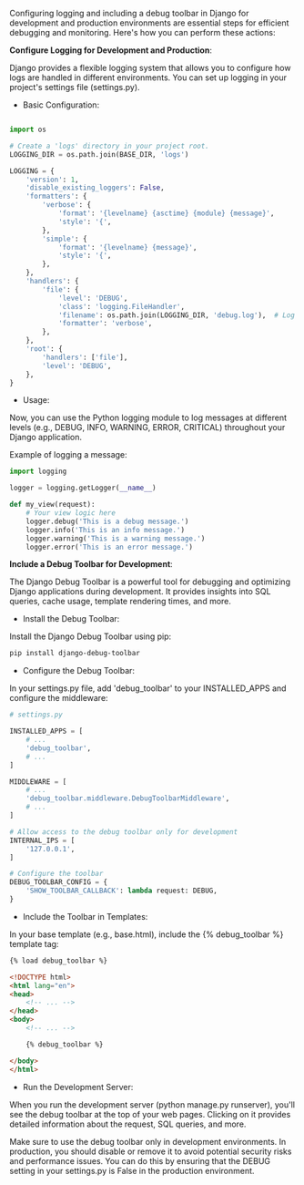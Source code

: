 Configuring logging and including a debug toolbar in Django for development 
and production environments are essential steps for efficient debugging and 
monitoring. Here's how you can perform these actions:

**Configure Logging for Development and Production**:

Django provides a flexible logging system that allows you to configure how 
logs are handled in different environments. You can set up logging in your 
project's settings file (settings.py).

- Basic Configuration:

```python

import os

# Create a 'logs' directory in your project root.
LOGGING_DIR = os.path.join(BASE_DIR, 'logs')  

LOGGING = {
    'version': 1,
    'disable_existing_loggers': False,
    'formatters': {
        'verbose': {
            'format': '{levelname} {asctime} {module} {message}',
            'style': '{',
        },
        'simple': {
            'format': '{levelname} {message}',
            'style': '{',
        },
    },
    'handlers': {
        'file': {
            'level': 'DEBUG',
            'class': 'logging.FileHandler',
            'filename': os.path.join(LOGGING_DIR, 'debug.log'),  # Log file
            'formatter': 'verbose',
        },
    },
    'root': {
        'handlers': ['file'],
        'level': 'DEBUG',
    },
}
```

- Usage:

Now, you can use the Python logging module to log messages at different levels 
(e.g., DEBUG, INFO, WARNING, ERROR, CRITICAL) throughout your Django application.

Example of logging a message:

```python
import logging

logger = logging.getLogger(__name__)

def my_view(request):
    # Your view logic here
    logger.debug('This is a debug message.')
    logger.info('This is an info message.')
    logger.warning('This is a warning message.')
    logger.error('This is an error message.')
```

**Include a Debug Toolbar for Development**:

The Django Debug Toolbar is a powerful tool for debugging and optimizing Django
 applications during development. It provides insights into SQL queries, cache 
 usage, template rendering times, and more.

- Install the Debug Toolbar:

Install the Django Debug Toolbar using pip:

```bash
pip install django-debug-toolbar
```

- Configure the Debug Toolbar:

In your settings.py file, add 'debug_toolbar' to your INSTALLED_APPS and 
configure the middleware:

```python
# settings.py

INSTALLED_APPS = [
    # ...
    'debug_toolbar',
    # ...
]

MIDDLEWARE = [
    # ...
    'debug_toolbar.middleware.DebugToolbarMiddleware',
    # ...
]

# Allow access to the debug toolbar only for development
INTERNAL_IPS = [
    '127.0.0.1',
]

# Configure the toolbar
DEBUG_TOOLBAR_CONFIG = {
    'SHOW_TOOLBAR_CALLBACK': lambda request: DEBUG,
}
```

- Include the Toolbar in Templates:

In your base template (e.g., base.html), include the {% debug_toolbar %} template tag:

```html
{% load debug_toolbar %}

<!DOCTYPE html>
<html lang="en">
<head>
    <!-- ... -->
</head>
<body>
    <!-- ... -->

    {% debug_toolbar %}

</body>
</html>
```

- Run the Development Server:

When you run the development server (python manage.py runserver), you'll see 
the debug toolbar at the top of your web pages. Clicking on it provides 
detailed information about the request, SQL queries, and more.

Make sure to use the debug toolbar only in development environments. In production, 
you should disable or remove it to avoid potential security risks and performance 
issues. You can do this by ensuring that the DEBUG setting in your settings.py 
is False in the production environment.
